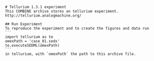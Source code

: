 
        # Tellurium 1.3.1 experiment
        This COMBINE archive stores an tellurium experiment.
        http://tellurium.analogmachine.org/

        ## Run Experiment
        To reproduce the experiment and to create the figures and data run
        ```
        import tellurium as te
        omexPath = 'case_01.sedx'
        te.executeSEDML(omexPath)
        ```
        in tellurium, with `omexPath` the path to this archive file.
        